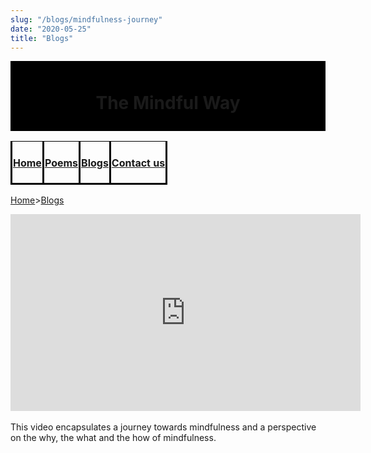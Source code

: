 ```yaml
---
slug: "/blogs/mindfulness-journey"
date: "2020-05-25"
title: "Blogs"
---
```

<div style="background-color:#000000; text-align:center; vertical-align: middle; padding:10px 0;text-color:black">
<h1>The Mindful Way</h1>
</div>

<div style="background-color:#ffgggg; text-align:center; vertical-align: middle; padding:0px 0;text-color:black">
<style type="text/css">
.tg  {border-collapse:collapse;border-spacing:0;}
.tg td{border-color:black;border-style:solid;border-width:1px;overflow:hidden;padding:1px 1px;word-break:normal;}
.tg th{border-color:black;border-style:solid;overflow:hidden;padding:1px 1px;word-break:normal;}
.tg .tg-0lax{text-align:center;vertical-align:top}
</style>
<table class="tg">
<thead>
  <tr>
    <th class="tg-0lax"><h4><a href= "/">Home</a></h4></th>
    <th class="tg-0lax"><h4><a href= "/poems">Poems</a></h4></th>
    <th class="tg-0lax"><h4><a href= "/blogs">Blogs</a></h4></th>
    <th class="tg-0lax"><h4><a href ="/contact-us">Contact us</a></h4></th>
  </tr>
</thead>
</table>
</div>

[Home](/)>[Blogs](/blogs)




<div style="background-color:#ffgggg; text-align:center; vertical-align: middle; padding:0px 0;text-color:black">
<iframe width="560" height="315" src="https://www.youtube.com/embed/D1VQcWMcSUU" frameborder="0" allow="accelerometer; autoplay; encrypted-media; gyroscope; picture-in-picture" allowfullscreen></iframe>
</div>

<br>
This video encapsulates a journey towards mindfulness and a perspective on the why, the what and the how of mindfulness. 
<br>